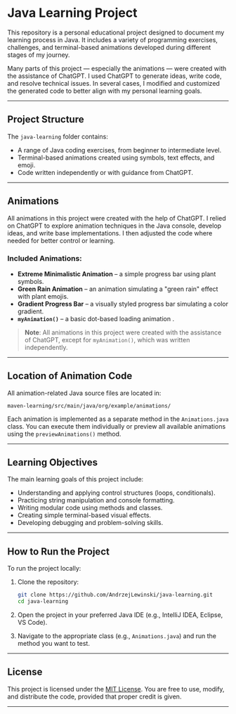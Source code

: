 # Java Learning Project

This repository is a personal educational project designed to document my learning process in Java. It includes a variety of programming exercises, challenges, and terminal-based animations developed during different stages of my journey.

Many parts of this project — especially the animations — were created with the assistance of ChatGPT. I used ChatGPT to generate ideas, write code, and resolve technical issues. In several cases, I modified and customized the generated code to better align with my personal learning goals. 

---

## Project Structure

The `java-learning` folder contains:

- A range of Java coding exercises, from beginner to intermediate level.
- Terminal-based animations created using symbols, text effects, and emoji.
- Code written independently or with guidance from ChatGPT.

---

## Animations

All animations in this project were created with the help of ChatGPT. I relied on ChatGPT to explore animation techniques in the Java console, develop ideas, and write base implementations. I then adjusted the code where needed for better control or learning.

### Included Animations:

- **Extreme Minimalistic Animation** – a simple progress bar using plant symbols.
- **Green Rain Animation** – an animation simulating a "green rain" effect with plant emojis.
- **Gradient Progress Bar** – a visually styled progress bar simulating a color gradient.
- **`myAnimation()`** – a basic dot-based loading animation .

> **Note**: All animations in this project were created with the assistance of ChatGPT, except for `myAnimation()`, which was written independently.

---

## Location of Animation Code

All animation-related Java source files are located in:

```
maven-learning/src/main/java/org/example/animations/
```

Each animation is implemented as a separate method in the `Animations.java` class. You can execute them individually or preview all available animations using the `previewAnimations()` method.

---

## Learning Objectives

The main learning goals of this project include:

- Understanding and applying control structures (loops, conditionals).
- Practicing string manipulation and console formatting.
- Writing modular code using methods and classes.
- Creating simple terminal-based visual effects.
- Developing debugging and problem-solving skills.

---

## How to Run the Project

To run the project locally:

1. Clone the repository:
   ```bash
   git clone https://github.com/AndrzejLewinski/java-learning.git
   cd java-learning
   ```

2. Open the project in your preferred Java IDE (e.g., IntelliJ IDEA, Eclipse, VS Code).

3. Navigate to the appropriate class (e.g., `Animations.java`) and run the method you want to test.

---

## License

This project is licensed under the [MIT License](LICENSE). You are free to use, modify, and distribute the code, provided that proper credit is given.

---
